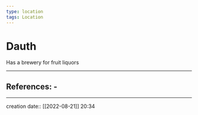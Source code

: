 ```yaml
---
type: location
tags: Location
---
```


# Dauth 
Has a brewery for fruit liquors
___ 
## References: - 
--- 
creation date:: [[2022-08-21]] 20:34